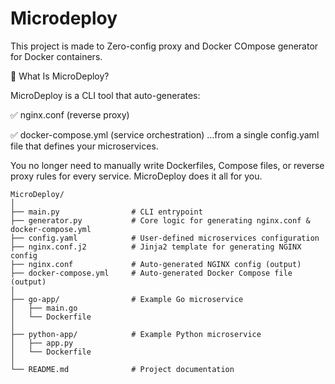 # Microdeploy
This project is made to Zero-config proxy  and Docker COmpose generator for Docker containers.

🚀 What Is MicroDeploy?

MicroDeploy is a CLI tool that auto-generates:

✅ nginx.conf (reverse proxy)

✅ docker-compose.yml (service orchestration)
…from a single config.yaml file that defines your microservices.

You no longer need to manually write Dockerfiles, Compose files, or reverse proxy rules for every service.
MicroDeploy does it all for you.

```plaintext
MicroDeploy/
│
├── main.py                # CLI entrypoint
├── generator.py           # Core logic for generating nginx.conf & docker-compose.yml
├── config.yaml            # User-defined microservices configuration
├── nginx.conf.j2          # Jinja2 template for generating NGINX config
├── nginx.conf             # Auto-generated NGINX config (output)
├── docker-compose.yml     # Auto-generated Docker Compose file (output)
│
├── go-app/                # Example Go microservice
│   ├── main.go
│   └── Dockerfile
│
├── python-app/            # Example Python microservice
│   ├── app.py
│   └── Dockerfile
│
└── README.md              # Project documentation
```
